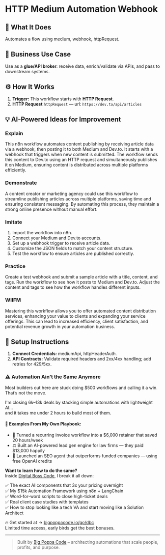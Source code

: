 # HTTP Medium Automation Webhook
  ## 🚀 What It Does
  Automates a flow using medium, webhook, httpRequest.
  
  ## 💼 Business Use Case
  Use as a **glue/API broker**: receive data, enrich/validate via APIs, and pass to downstream systems.
  
  ## ⚙️ How It Works
  1. **Trigger:** This workflow starts with **HTTP Request**.
  2. **HTTP Request** `httpRequest` — url: `https://dev.to/api/articles`
  
  ## 💡 AI-Powered Ideas for Improvement
  ### Explain
This n8n workflow automates content publishing by receiving article data via a webhook, then posting it to both Medium and Dev.to. It starts with a webhook that triggers when new content is submitted. The workflow sends this content to Dev.to using an HTTP request and simultaneously publishes it on Medium, ensuring content is distributed across multiple platforms efficiently.

### Demonstrate
A content creator or marketing agency could use this workflow to streamline publishing articles across multiple platforms, saving time and ensuring consistent messaging. By automating this process, they maintain a strong online presence without manual effort.

### Imitate
1. Import the workflow into n8n.
2. Connect your Medium and Dev.to accounts.
3. Set up a webhook trigger to receive article data.
4. Customize the JSON fields to match your content structure.
5. Test the workflow to ensure articles are published correctly.

### Practice
Create a test webhook and submit a sample article with a title, content, and tags. Run the workflow to see how it posts to Medium and Dev.to. Adjust the content and tags to see how the workflow handles different inputs.

### WIIFM
Mastering this workflow allows you to offer automated content distribution services, enhancing your value to clients and expanding your service offerings. This can lead to increased efficiency, client satisfaction, and potential revenue growth in your automation business.
  
  ## 🔧 Setup Instructions
  1. **Connect Credentials:** mediumApi, httpHeaderAuth.
2. **API Contracts:** Validate required headers and 2xx/4xx handling; add retries for 429/5xx.
  
### ⚠️ Automation Ain’t the Same Anymore

Most builders out here are stuck doing $500 workflows and calling it a win.  
That’s not the move.  

I'm closing $6k–$13k deals by stacking simple automations with lightweight AI...  
and it takes me under 2 hours to build most of them.

#### 🧠 Examples From My Own Playbook:
- 🔁 Turned a recurring invoice workflow into a $6,000 retainer that saved 20 hours/week  
- ⚖️ Built an AI-powered lead gen engine for law firms — they paid $13,000 happily  
- 🚀 Launched an SEO agent that outperforms funded companies — using free OpenAI credits  

**Want to learn how to do the same?**  
Inside [Digital Boss Code](https://bigpoppacode.io/go/dbc), I break it all down:

✅ The exact AI components that 3x your pricing overnight  
✅ My $15k Automation Framework using n8n + LangChain  
✅ Word-for-word scripts to close high-ticket deals  
✅ Real client case studies with templates  
✅ How to stop looking like a tech VA and start moving like a Solution Architect  

🔥 Get started at → [bigpoppacode.io/go/dbc](https://bigpoppacode.io/go/dbc)  
Limited time access, early birds get the best bonuses.

---
> Built by [Big Poppa Code](https://bigpoppacode.io) – architecting automations that scale people, profits, and purpose.
  